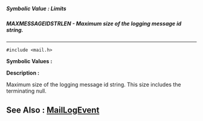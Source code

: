 ##### Symbolic Value : Limits
##### MAXMESSAGEIDSTRLEN - Maximum size of the logging message id string.
---
```
#include <mail.h>
```

**Symbolic Values :**



**Description :**

Maximum size of the logging message id string.  This size includes the terminating null.


**See Also :**
[MailLogEvent](/domino-c-api-docs/reference/Func/MailLogEvent)
---

